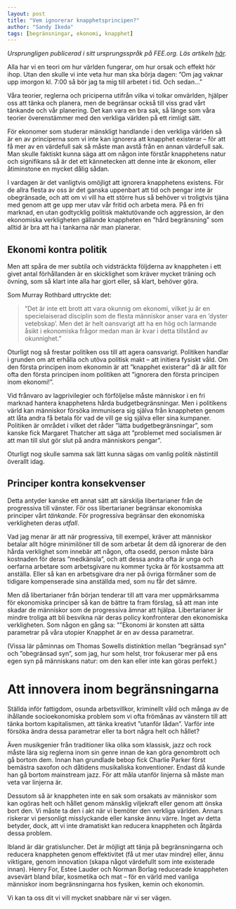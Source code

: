 ```yaml
---
layout: post
title: "Vem ignorerar knapphetsprincipen?"
author: "Sandy Ikeda"
tags: [begränsningar, ekonomi, knapphet]
---
```


*Ursprungligen publicerad i sitt ursprungsspråk på FEE.org. Läs artikeln [här](http://fee.org/freeman/detail/who-ignores-the-principle-of-scarcity).*

Alla har vi en teori om hur världen fungerar, om hur orsak och effekt hör ihop. Utan den skulle vi inte veta hur man ska börja dagen: ”Om jag vaknar upp imorgon kl. 7:00 så bör jag ta mig till arbetet i tid. Och sedan…”

Våra teorier, reglerna och priciperna utifrån vilka vi tolkar omvärlden, hjälper oss att tänka och planera, men de begränsar också till viss grad vårt tänkande och vår planering. Det kan vara en bra sak, så länge som våra teorier överenstämmer med den verkliga världen på ett rimligt sätt.

För ekonomer som studerar mänskligt handlande i den verkliga världen så är en av principerna som vi inte kan ignorera att knapphet existerar – för att få mer av en värdefull sak så måste man avstå från en annan värdefull sak. Man skulle faktiskt kunna säga att om någon inte förstår knapphetens natur och signifikans så är det ett kännetecken att denne inte är ekonom, eller åtiminstone en mycket dålig sådan.

I vardagen är det vanligtvis omöjligt att ignorera knapphetens existens. För de allra flesta av oss är det ganska uppenbart att tid och pengar inte är obegränsade, och att om vi vill ha ett större hus så behöver vi troligtvis tjäna med genom att ge upp mer utav vår fritid och arbeta mera. På en fri marknad, en utan godtycklig politisk maktutövande och aggression, är den ekonomiska verkligheten gällande knappheten en ”hård begränsning” som alltid är bra att ha i tankarna när man planerar.

## Ekonomi kontra politik
Men att spåra de mer subtila och vidsträckta följderna av knappheten i ett givet antal förhållanden är en skicklighet som kräver mycket träning och övning, som så klart inte alla har gjort eller, så klart, behöver göra.

Som Murray Rothbard uttryckte det:

>”Det är inte ett brott att vara okunnig om ekonomi, vilket ju är en specielaiserad disciplin som de flesta människor anser vara en ’dyster vetebskap’. Men det är helt oansvarigt att ha en hög och larmande åsikt i ekonomiska frågor medan man är kvar i detta tillstånd av okunnighet.”

Oturligt nog så frestar politiken oss till att agera oansvarigt. Politiken handlar i grunden om att erhålla och utöva politisk makt – att initiera fysiskt våld. Om den första principen inom ekonomin är att ”knapphet existerar” då är allt för ofta den första principen inom politiken att ”ignorera den första principen inom ekonomi!”.

Vid frånvaro av lagprivilegier och förföljelse måste människor i en fri marknad hantera knapphetens hårda budgetbegränsningar. Men i politikens värld kan människor försöka immunisera sig själva från knappheten genom att låta andra få betala för vad de vill ge sig själva eller sina kumpaner. Politiken är området i vilket det råder ”lätta budgetbegränsningar”, som kanske fick Margaret Thatcher att säga att ”problemet med socialismen är att man till slut gör slut på andra människors pengar”.

Oturligt nog skulle samma sak lätt kunna sägas om vanlig politik nästintill överallt idag.

## Principer kontra konsekvenser
Detta antyder kanske ett annat sätt att särskilja libertarianer från de progressiva till vänster. För oss libertarianer begränsar ekonomiska principer vårt *tänkande*. För progressiva begränsar den ekonomiska verkligheten deras *utfall*.

Vad jag menar är att när progressiva, till exempel, kräver att människor betalar allt högre minimilöner till de som arbetar åt dem då ignorerar de den hårda verklighet som innebär att någon, ofta osedd, person måste bära kostnaden för deras ”medkänsla”, och att dessa andra ofta är unga och oerfarna arbetare som arbetsgivare nu kommer tycka är för kostsamma att anställa. Eller så kan en arbetsgivare dra ner på övriga förmåner som de tidigare kompenserade sina anställda med, som nu får det sämre.

Men då libertarianer från början tenderar till att vara mer uppmärksamma för ekonomiska principer så kan de bättre ta fram förslag, så att man inte skadar de människor som de progressiva ämnar att hjälpa. Libertarianer är mindre troliga att bli besvikna när deras policy konfronterar den ekonomiska verkligheten. Som någon en gång sa: ””Ekonomi är konsten att sätta parametrar på våra utopier Knapphet är en av dessa parametrar.

(Vissa lär påminnas om Thomas Sowells distinktion mellan ”begränsad syn” och ”obegränsad syn”, som jag, hur som helst, tror fokuserar mer på ens egen syn på människans natur: om den kan eller inte kan göras perfekt.)

# Att innovera inom begränsningarna
Ställda inför fattigdom, osunda arbetsvillkor, kriminellt våld och många av de ihållande socioekonomiska problem som vi ofta frömånas av vänstern till att tänka bortom kapitalismen, att tänka kreativt ”utanför lådan”. Varför inte försöka ändra dessa parametrar eller ta bort några helt och hållet?

Även musikgenier från traditioner lika olika som klassisk, jazz och rock måste lära sig reglerna inom sin genre innan de kan göra genombrott och gå bortom dem. Innan han grundlade bebop fick Charlie Parker först bemästra saxofon och dåtidens musikaliska konventioner. Endast då kunde han gå bortom mainstream jazz. För att måla utanför linjerna så måste man veta var linjerna är.

Dessutom så är knappheten inte en sak som orsakats av människor som kan ogöras helt och hållet genom mänsklig viljekraft eller genom att önska bort den. Vi måste ta den i akt när vi bemöter den verkliga världen. Annars riskerar vi personligt misslyckande eller kanske ännu värre. Inget av detta betyder, dock, att vi inte dramatiskt kan reducera knappheten och åtgärda dessa problem.

Ibland är där gratisluncher. Det är möjligt att tänja på begränsningarna och reducera knappheten genom effektivitet (få ut mer utav mindre) eller, ännu viktigare, genom innovation (skapa något värdefullt som inte existerade innan). Henry For, Estee Lauder och Norman Borlag reducerade knappheten avsevärt bland bilar, kosmetika och mat – för en värld med vanliga människor inom begränsningarna hos fysiken, kemin och ekonomin.

Vi kan ta oss dit vi vill mycket snabbare när vi ser vägen.